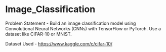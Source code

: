 # Image_Classification

Problem Statement - Build an image classification model using Convolutional Neural Networks (CNNs) with TensorFlow or PyTorch. Use a dataset like CIFAR-10 or MNIST.

Dataset Used - https://www.kaggle.com/c/cifar-10/
